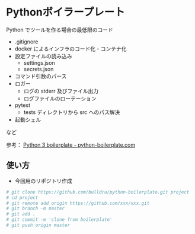 # Pythonボイラープレート

Python でツールを作る場合の最低限のコード

* .gitignore
* docker によるインフラのコード化・コンテナ化
* 設定ファイルの読み込み
  * settings.json
  * secrets.json
* コマンド引数のパース
* ロガー
  * ログの stderr 及びファイル出力
  * ログファイルのローテーション
* pytest
  * tests ディレクトリから src へのパス解決
* 起動シェル

など

参考： [Python 3 boilerplate - python-boilerplate.com](https://www.python-boilerplate.com/py3+executable)

## 使い方

* 今回用のリポジトリ作成

```bash
# git clone https://github.com/bulldra/python-boilerplate.git project
# cd project
# git remote add origin https://github.com/xxx/xxx.git
# git branch -m master
# git add .
# git commit -m 'clone from boilerplate'
# git push origin master
```
